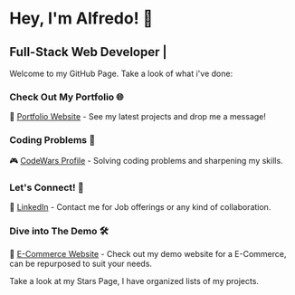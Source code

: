 # Hey, I'm Alfredo! 👋

## Full-Stack Web Developer |

Welcome to my GitHub Page. Take a look of what i've done:

### Check Out My Portfolio 🌐
🚀 [Portfolio Website](https://portfolio-website-v2-7909b.firebaseapp.com/) - See my latest projects and drop me a message!

### Coding Problems 🧠
🎮 [CodeWars Profile](https://www.codewars.com/users/Alfredo3232) - Solving coding problems and sharpening my skills.

### Let's Connect! 🤝
🔗 [LinkedIn](https://www.linkedin.com/in/alfredor1/) - Contact me for Job offerings or any kind of collaboration.

### Dive into The Demo 🛠️
💼 [E-Commerce Website](https://e-commerce-7sly.onrender.com) - Check out my demo website for a E-Commerce, can be repurposed to suit your needs.

 Take a look at my Stars Page, I have organized lists of my projects. 
